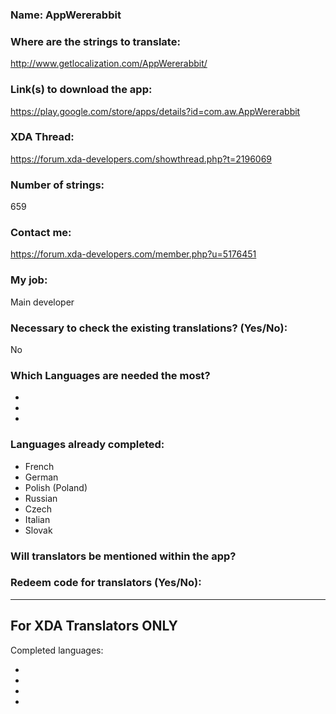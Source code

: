 <!-- Name of your app -->
### Name: AppWererabbit

<!-- Provide a public accessible link, where the translation can be discussed and improved. (paid platforms are not allowed) -->
### Where are the strings to translate:
http://www.getlocalization.com/AppWererabbit/  

### Link(s) to download the app:
https://play.google.com/store/apps/details?id=com.aw.AppWererabbit  

<!-- Optional -->
### XDA Thread:
https://forum.xda-developers.com/showthread.php?t=2196069  

### Number of strings:
659  
  
<!-- Provide an email address, your account on social networks...-->
### Contact me:
https://forum.xda-developers.com/member.php?u=5176451  
  
<!-- Tell us if you are the main developer, community manager, designer,...-->
### My job:
Main developer  

<!-- If you only want to receive translations for untranslated strings only -->
### Necessary to check the existing translations? (Yes/No):
No

<!-- Optional -->
### Which Languages are needed the most?
*
*
*

### Languages already completed:
* French
* German
* Polish (Poland)
* Russian
* Czech
* Italian
* Slovak

<!-- Credits are always appreciated -->
### Will translators be mentioned within the app?

<!-- Some developers offer redeem codes to thank translators and/or to help them to translate strings that are specific to PRO features. Please explain how to request one -->
### Redeem code for translators (Yes/No):

***

## For XDA Translators ONLY
Completed languages:
<!-- Add your XDA username next to your language(s) -->
*
*
*
*
